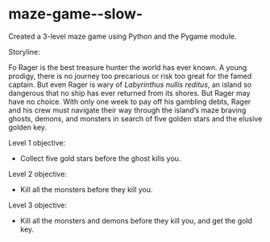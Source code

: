 # maze-game--slow-
Created a 3-level maze game using Python and the Pygame module. 

Storyline:

Fo Rager is the best treasure hunter the world has ever known. A young prodigy, there is no journey too precarious or risk too great for the famed captain. But even Rager is wary of *Labyrinthus nullis reditus*, an island so dangerous that no ship has ever returned from its shores. But Rager may have no choice. With only one week to pay off his gambling debts, Rager and his crew must navigate their way through the island’s maze braving ghosts, demons, and monsters in search of five golden stars and the elusive golden key.

Level 1 objective:

- Collect five gold stars before the ghost kills you.

Level 2 objective:

- Kill all the monsters before they kill you.

Level 3 objective:

- Kill all the monsters and demons before they kill you, and get the gold key.

